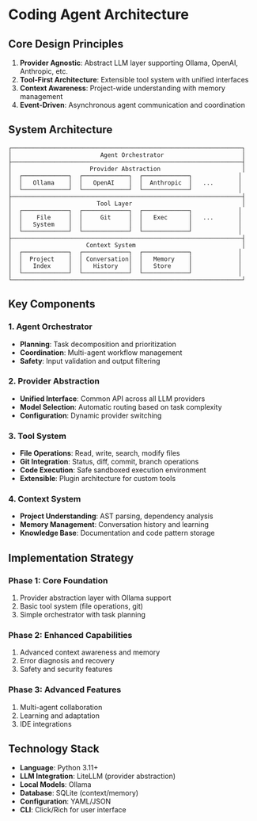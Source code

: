# Coding Agent Architecture

## Core Design Principles

1. **Provider Agnostic**: Abstract LLM layer supporting Ollama, OpenAI, Anthropic, etc.
2. **Tool-First Architecture**: Extensible tool system with unified interfaces
3. **Context Awareness**: Project-wide understanding with memory management
4. **Event-Driven**: Asynchronous agent communication and coordination

## System Architecture

```
┌─────────────────────────────────────────────────────────────────┐
│                         Agent Orchestrator                      │
├─────────────────────────────────────────────────────────────────┤
│                      Provider Abstraction                       │
│  ┌─────────────┐  ┌─────────────┐  ┌─────────────┐             │
│  │   Ollama    │  │   OpenAI    │  │  Anthropic  │   ...       │
│  └─────────────┘  └─────────────┘  └─────────────┘             │
├─────────────────────────────────────────────────────────────────┤
│                        Tool Layer                               │
│  ┌─────────────┐  ┌─────────────┐  ┌─────────────┐             │
│  │    File     │  │     Git     │  │   Exec      │   ...       │
│  │   System    │  │             │  │             │             │
│  └─────────────┘  └─────────────┘  └─────────────┘             │
├─────────────────────────────────────────────────────────────────┤
│                     Context System                              │
│  ┌─────────────┐  ┌─────────────┐  ┌─────────────┐             │
│  │  Project    │  │ Conversation│  │   Memory    │             │
│  │   Index     │  │   History   │  │   Store     │             │
│  └─────────────┘  └─────────────┘  └─────────────┘             │
└─────────────────────────────────────────────────────────────────┘
```

## Key Components

### 1. Agent Orchestrator
- **Planning**: Task decomposition and prioritization
- **Coordination**: Multi-agent workflow management  
- **Safety**: Input validation and output filtering

### 2. Provider Abstraction
- **Unified Interface**: Common API across all LLM providers
- **Model Selection**: Automatic routing based on task complexity
- **Configuration**: Dynamic provider switching

### 3. Tool System
- **File Operations**: Read, write, search, modify files
- **Git Integration**: Status, diff, commit, branch operations
- **Code Execution**: Safe sandboxed execution environment
- **Extensible**: Plugin architecture for custom tools

### 4. Context System
- **Project Understanding**: AST parsing, dependency analysis
- **Memory Management**: Conversation history and learning
- **Knowledge Base**: Documentation and code pattern storage

## Implementation Strategy

### Phase 1: Core Foundation
1. Provider abstraction layer with Ollama support
2. Basic tool system (file operations, git)
3. Simple orchestrator with task planning

### Phase 2: Enhanced Capabilities
1. Advanced context awareness and memory
2. Error diagnosis and recovery
3. Safety and security features

### Phase 3: Advanced Features
1. Multi-agent collaboration
2. Learning and adaptation
3. IDE integrations

## Technology Stack
- **Language**: Python 3.11+
- **LLM Integration**: LiteLLM (provider abstraction)
- **Local Models**: Ollama
- **Database**: SQLite (context/memory)
- **Configuration**: YAML/JSON
- **CLI**: Click/Rich for user interface
